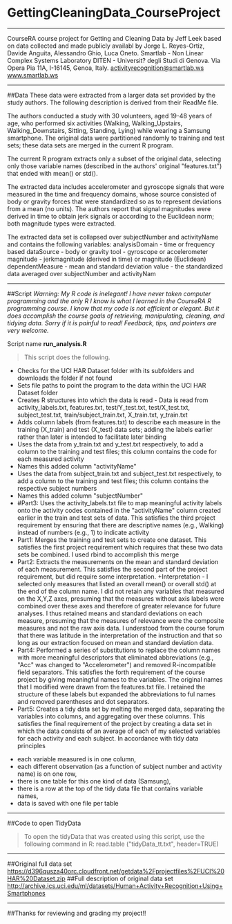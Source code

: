 # GettingCleaningData_CourseProject
***
CourseRA course project for Getting and Cleaning Data by Jeff Leek
based on data collected and made publicly availabl by
Jorge L. Reyes-Ortiz, Davide Anguita, Alessandro Ghio, Luca Oneto.
Smartlab - Non Linear Complex Systems Laboratory
DITEN - Universit? degli Studi di Genova.
Via Opera Pia 11A, I-16145, Genoa, Italy.
activityrecognition@smartlab.ws
www.smartlab.ws
***
##Data
These data were extracted from a larger data set provided by the study authors. The following description is derived from their ReadMe file. 

The authors conducted a study with 30 volunteers, aged 19-48 years of age, who performed six activities (Walking, Walking_Upstairs, Walking_Downstairs, Sitting, Standing, Lying) while wearing a Samsung smartphone. The original data were partitioned randomly to training and test sets; these data sets are merged in the current R program.

The current R program extracts only a subset of the original data, selecting only those variable names (described in the authors' original "features.txt") that ended with mean() or std().

The extracted data includes accelerometer and gyroscope signals that were measured in the time and frequency domains, whose source consisted of body or gravity forces that were standardized so as to represent deviations from a mean (no units). The authors report that signal magnitudes were derived in time to obtain jerk signals or according to the Euclidean norm; both magnitude types were extracted.

The extracted data set is collapsed over subjectNumber and activityName and contains the following variables: analysisDomain - time or frequency based
dataSource - body or gravity
tool - gyroscope or accelerometer
magnitude - jerkmagnitude (derived in time) or magnitude (Euclidean)
dependentMeasure - mean and standard deviation
value - the standardized data averaged over subjectNumber and activityNam
***
##Script
*Warning: My R code is inelegant! I have never taken computer programming and the only R I know is what I learned in the CourseRA R programming course. I know that my code is not efficient or elegant. But it does accomplish the course goals of retrieving, manipulating, cleaning, and tidying data. Sorry if it is painful to read! Feedback, tips, and pointers are very welcome.*

Script name **run_analysis.R**
>This script does the following.
* Checks for the UCI HAR Dataset folder with its subfolders and downloads the folder if not found
* Sets file paths to point the program to the data within the UCI HAR Dataset folder
* Creates R structures into which the data is read - Data is read from activity_labels.txt, features.txt, test/Y_test.txt, test/X_test.txt, subject_test.txt, train/subject_train.txt, X_train.txt, y_train.txt
* Adds column labels (from features.txt) to describe each measure in the training (X_train) and test (X_test) data sets; adding the labels earlier rather than later is intended to facilitate later binding
* Uses the data from y_train.txt and y_test.txt respectively, to add a column to the training and test files; this column contains the code for each measured activity
* Names this added column "activityName"
* Uses the data from subject_train.txt and subject_test.txt respectively, to add a column to the training and test files; this column contains the respective subject numbers
* Names this added column "subjectNumber"
* #Part3: Uses the activity_labels.txt file to map meaningful activity labels onto the activity codes contained in the "activityName" column created earlier in the train and test sets of data. This satisfies the third project requirement by ensuring that there are descriptive names (e.g., Walking) instead of numbers (e.g., 1) to indicate activity
* Part1: Merges the training and test sets to create one dataset. This satisfies the first project requirement which requires that these two data sets be combined. I used rbind to accomplish this merge
* Part2: Extracts the measurements on the mean and standard deviation of each measurement. This satisfies the second part of the project requirement, but did require some interpretation.
+Interpretation - I selected only measures that listed an overall mean() or overall std() at the end of the column name. I did not retain any variables that measured on the X,Y,Z axes, presuming that the measures without axis labels were combined over these axes and therefore of greater relevance for future analyses. I thus retained means and standard deviations on each measure, presuming that the measures of relevance were the composite measures and not the raw axis data. I understood from the course forum that there was latitude in the interpretation of the instruction and that so long as our extraction focused on mean and standard deviation data.
* Part4: Performed a series of substitutions to replace the column names with more meaningful descriptors that eliminated abbreviations (e.g., "Acc" was changed to "Accelerometer") and removed R-incompatible field separators. This satisfies the forth requirement of the course project by giving meaningful names to the variables. The original names that I modified were drawn from the features.txt file. I retained the structure of these labels but expanded the abbreviations to ful names and removed parentheses and dot separators.
* Part5: Creates a tidy data set by melting the merged data, separating the variables into columns, and aggregating over these columns. This satisfies the final requirement of the project by creating a data set in which the data consists of an average of each of my selected variables for each activity and each subject. In accordance with tidy data principles
 + each variable measured is in one column, 
 + each different observation (as a function of subject number and activity name) is on one row, 
 + there is one table for this one kind of data (Samsung), 
 + there is a row at the top of the tidy data file that contains variable names,
 + data is saved with one file per table

***
##Code to open TidyData

>To open the tidyData that was created using this script, use the following command in R:
read.table ("tidyData_tt.txt", header=TRUE)

***
##Original full data set
https://d396qusza40orc.cloudfront.net/getdata%2Fprojectfiles%2FUCI%20HAR%20Dataset.zip 
##Full description of original data set
http://archive.ics.uci.edu/ml/datasets/Human+Activity+Recognition+Using+Smartphones 

***
##Thanks for reviewing and grading my project!!
